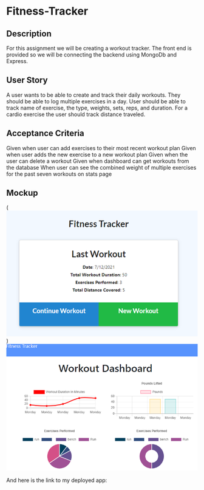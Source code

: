 # Fitness-Tracker

## Description
For this assignment we will be creating a workout tracker. The front end is provided so we will be connecting the backend using MongoDb and Express. 

## User Story
A user wants to be able to create and track their daily workouts. They should be able to log multiple exercises in a day. User should be able to track name of exercise, the type, weights, sets, reps, and duration. For a cardio exercise the user should track distance traveled.

## Acceptance Criteria
Given when user can add exercises to their most recent workout plan
Given when user adds the new exercise to a new workout plan
Given when the user can delete a workout
Given when dashboard can get workouts from the database
When user can see the combined weight of multiple exercises for the past seven workouts on stats page


## Mockup
(![Here is what the homepage looks like ](./Assets/dashboard.png))
![Here is what stats page looks like ](./Assets/stats.png)

And here is the link to my deployed app: